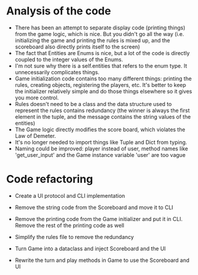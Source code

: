 # Analysis of the code

- There has been an attempt to separate display code (printing things) from the game logic, which is nice. But you didn't go all the way (i.e. initializing the game and printing the rules is mixed up, and the scoreboard also directly prints itself to the screen)
- The fact that Entities are Enums is nice, but a lot of the code is directly coupled to the integer values of the Enums.
- I'm not sure why there is a self.entities that refers to the enum type. It unnecessarily complicates things.
- Game initialization code contains too many different things: printing the rules, creating objects, registering the players, etc. It's better to keep the initializer relatively simple and do those things elsewhere so it gives you more control.
- Rules doesn't need to be a class and the data structure used to represent the rules contains redundancy (the winner is always the first element in the tuple, and the message contains the string values of the entities)
- The Game logic directly modifies the score board, which violates the Law of Demeter.
- It's no longer needed to import things like Tuple and Dict from typing.
- Naming could be improved: player instead of user, method names like 'get_user_input' and the Game instance variable 'user' are too vague

# Code refactoring

- Create a UI protocol and CLI implementation
- Remove the string code from the Scoreboard and move it to CLI
- Remove the printing code from the Game initializer and put it in CLI. Remove the rest of the printing code as well

- Simplify the rules file to remove the redundancy
- Turn Game into a dataclass and inject Scoreboard and the UI
- Rewrite the turn and play methods in Game to use the Scoreboard and UI
